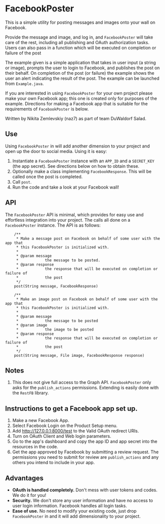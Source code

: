 FacebookPoster
===========

This is a simple utility for posting messages and images onto your wall on Facebook. 

Provide the message and image, and log in, and `FacebookPoster` will take care of the rest, including all publishing and OAuth authorization tasks. Users can also pass in a function which will be executed on completion or failure of the post

The example given is a simple application that takes in user input (a string or image), prompts the user to login to Facebook, and publishes the post on their behalf. On completion of the post (or failure) the example shows the user an alert indicating the result of the post. The example can be launched from `Example.java`. 

If you are interested in using `FacebookPoster` for your own project please make your own Facebook app; this one is created only for purposes of the example. Directions for making a Facebook app that is suitable for the requirements of `FacebookPoster` is below. 

Written by Nikita Zemlevskiy (naz7) as part of team DuWaldorf Salad.

## Use
Using `FacebookPoster` in will add another dimension to your project and open up the door to social media. Using it is easy:
1. Instantiate a `FacebookPoster` instance with an `APP_ID` and a `SECRET_KEY` (the app secret). See directions below on how to obtain these.
2. Optionally make a class implementing `FacebookResponse`. This will be called once the post is completed.
3. Call `post`.
4. Run the code and take a look at your Facebook wall!


## API
The `FacebookPoster` API is minimal, which provides for easy use and effortless integration into your project. The calls all done on a `FacebookPoster` instance. The API is as follows:
```
	/**
	 * Make a message post on Facebook on behalf of some user with the app that
	 * this FacebookPoster is initialized with.
	 * 
	 * @param message
	 *            the message to be posted.
	 * @param response
	 *            the response that will be executed on completion or failure of
	 *            the post
	 */ 
	post(String message, FacebookResponse)
	
	/**
	 * Make an image post on Facebook on behalf of some user with the app that
	 * this FacebookPoster is initialized with.
	 * 
	 * @param message
	 *            the message to be posted
	 * @param image
	 *            the image to be posted
	 * @param response
	 *            the response that will be executed on completion or failure of
	 *            the post
	 */
	post(String message, File image, FacebookResponse response)
```
## Notes
1. This does not give full access to the Graph API. `FacebookPoster` only asks for the `publish_actions` permissions. Extending is easily done with the `RestFB` library.

## Instructions to get a Facebook app set up.
1. Make a new Facebook App.
2. Select Facebook Login on the Product Setup menu.
3. Add http://127.0.0.1:8000/test to the Valid OAuth redirect URIs.
4. Turn on OAuth Client and Web login parameters.
5. Go to the app's dashboard and copy the app ID and app secret into the resources in the code.
6. Get the app approved by Facebook by submitting a review request. The permissions you need to submit for review are `publish_actions` and any others you intend to include in your app.


## Advantages
- **OAuth is handled completely.** Don't mess with user tokens and codes. We do it for you!
- **Security.** We don't store any user information and have no access to user login information. Facebook handles all login tasks.
- **Ease of use.** No need to modify your existing code, just drop `FacebookPoster` in and it will add dimensionality to your project. 